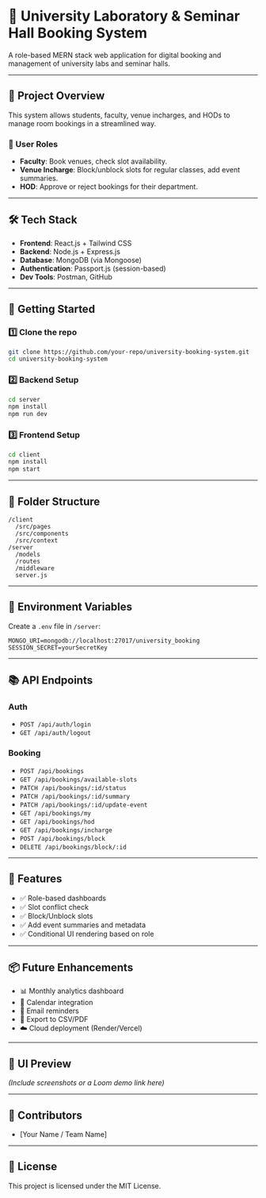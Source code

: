 # 🏫 University Laboratory & Seminar Hall Booking System

A role-based MERN stack web application for digital booking and management of university labs and seminar halls.

---

## 📌 Project Overview

This system allows students, faculty, venue incharges, and HODs to manage room bookings in a streamlined way.

### 👥 User Roles

- **Faculty**: Book venues, check slot availability.
- **Venue Incharge**: Block/unblock slots for regular classes, add event summaries.
- **HOD**: Approve or reject bookings for their department.

---

## 🛠 Tech Stack

- **Frontend**: React.js + Tailwind CSS
- **Backend**: Node.js + Express.js
- **Database**: MongoDB (via Mongoose)
- **Authentication**: Passport.js (session-based)
- **Dev Tools**: Postman, GitHub

---

## 🚀 Getting Started

### 1️⃣ Clone the repo

```bash
git clone https://github.com/your-repo/university-booking-system.git
cd university-booking-system
```

### 2️⃣ Backend Setup

```bash
cd server
npm install
npm run dev
```

### 3️⃣ Frontend Setup

```bash
cd client
npm install
npm start
```

---

## 📁 Folder Structure

```
/client
  /src/pages
  /src/components
  /src/context
/server
  /models
  /routes
  /middleware
  server.js
```

---

## 🔐 Environment Variables

Create a `.env` file in `/server`:

```
MONGO_URI=mongodb://localhost:27017/university_booking
SESSION_SECRET=yourSecretKey
```

---

## 📚 API Endpoints

### Auth

- `POST /api/auth/login`
- `GET /api/auth/logout`

### Booking

- `POST /api/bookings`
- `GET /api/bookings/available-slots`
- `PATCH /api/bookings/:id/status`
- `PATCH /api/bookings/:id/summary`
- `PATCH /api/bookings/:id/update-event`
- `GET /api/bookings/my`
- `GET /api/bookings/hod`
- `GET /api/bookings/incharge`
- `POST /api/bookings/block`
- `DELETE /api/bookings/block/:id`

---

## 🧠 Features

- ✅ Role-based dashboards
- ✅ Slot conflict check
- ✅ Block/Unblock slots
- ✅ Add event summaries and metadata
- ✅ Conditional UI rendering based on role

---

## 📦 Future Enhancements

- 📊 Monthly analytics dashboard
- 📅 Calendar integration
- 📧 Email reminders
- 🧾 Export to CSV/PDF
- ☁️ Cloud deployment (Render/Vercel)

---

## 📸 UI Preview

_(Include screenshots or a Loom demo link here)_

---

## 👥 Contributors

- [Your Name / Team Name]

---

## 📃 License

This project is licensed under the MIT License.